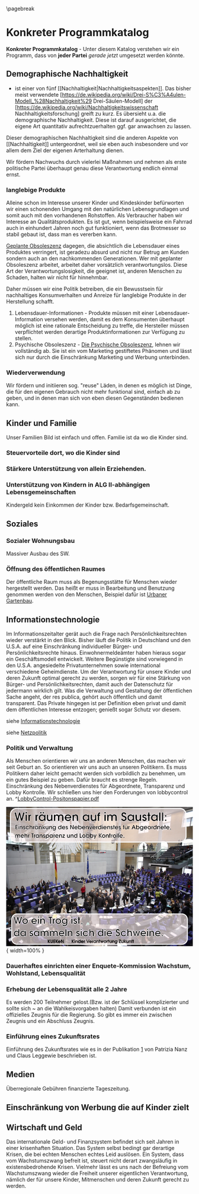 \pagebreak
# Konkreter Programmkatalog

**Konkreter Programmkatalog** - Unter diesem Katalog verstehen wir ein
Programm, dass von **jeder Partei** *gerade jetzt* umgesetzt werden
könnte.

## Demographische Nachhaltigkeit
 - ist einer von fünf [[Nachhaltigkeit|Nachhaltigkeitsaspekten]]. Das bisher meist verwendete [https://de.wikipedia.org/wiki/Drei-S%C3%A4ulen-Modell_%28Nachhaltigkeit%29 Drei-Säulen-Modell] der [https://de.wikipedia.org/wiki/Nachhaltigkeitswissenschaft Nachhaltigkeitsforschung] greift zu kurz. Es übersieht u.a. die demographische Nachhaltigkeit. Diese ist darauf ausgerichtet, die eigene Art quantitativ aufrechtzuerhalten ggf. gar anwachsen zu lassen.

Dieser demographischen Nachhaltigkeit sind die anderen Aspekte von [[Nachhaltigkeit]] untergeordnet, weil sie eben auch insbesondere und vor allem dem Ziel der eigenen Arterhaltung dienen. 

Wir fördern Nachwuchs durch vielerlei Maßnahmen und nehmen als erste politische Partei überhaupt genau diese Verantwortung endlich einmal ernst.


### langlebige Produkte

Alleine schon im Interesse unserer Kinder und Kindeskinder befürworten
wir einen schonenden Umgang mit den natürlichen Lebensgrundlagen und
somit auch mit den vorhandenen Rohstoffen. Als Verbraucher haben wir
Interesse an Qualitätsprodukten. Es ist gut, wenn beispielsweise ein
Fahrrad auch in einhundert Jahren noch gut funktioniert, wenn das
Brotmesser so stabil gebaut ist, dass man es vererben kann.

[Geplante
Obsoleszenz](https://de.wikipedia.org/wiki/Geplante_Obsoleszenz)
dagegen, die absichtlich die Lebensdauer eines Produktes verringert, ist
geradezu absurd und nicht nur Betrug am Kunden sondern auch an den
nachkommenden Generationen. Wer mit geplanter Obsoleszenz arbeitet,
arbeitet daher vorsätzlich verantwortungslos. Diese Art der
Verantwortungslosigkeit, die geeignet ist, anderen Menschen zu Schaden,
halten wir nicht für hinnehmbar.

Daher müssen wir eine Politik betreiben, die ein Bewusstsein für
nachhaltiges Konsumverhalten und Anreize für langlebige Produkte in der
Herstellung schafft.

1.  Lebensdauer-Informationen - Produkte müssen mit einer
    Lebensdauer-Information versehen werden, damit es dem Konsumenten
    überhaupt möglich ist eine rationale Entscheidung zu treffe, die
    Hersteller müssen verpflichtet werden derartige Produktinformationen
    zur Verfügung zu stellen.
2.  Psychische Obsoleszenz - [ Die Psychische
    Obsoleszenz](https://de.wikipedia.org/wiki/Obsoleszenz#Psychische_Obsoleszenz "wikilink"),
    lehnen wir vollständig ab. Sie ist ein vom Marketing gestiftetes
    Phänomen und lässt sich nur durch die Einschränkung Marketing und
    Werbung unterbinden.

### Wiederverwendung

Wir fördern und initiieren sog. "reuse" Läden, in denen es möglich ist
Dinge, die für den eigenen Gebrauch nicht mehr funktional sind, einfach
ab zu geben, und in denen man sich von eben diesen Gegenständen bedienen
kann.

## Kinder und Familie


Unser Familien Bild ist einfach und offen. Familie ist da wo die Kinder
sind.


### Steuervorteile dort, wo die Kinder sind

### Stärkere Unterstützung von allein Erziehenden.

### Unterstützung von Kindern in ALG II-abhängigen Lebensgemeinschaften

Kindergeld kein Einkommen der Kinder bzw. Bedarfsgemeinschaft.

Soziales
--------

### Sozialer Wohnungsbau

Massiver Ausbau des SW.

### Öffnung des öffentlichen Raumes

Der öffentliche Raum muss als Begenungsstätte für Menschen wieder
hergestellt werden. Das heißt er muss in Bearbeitung und Benutzung
genommen werden von den Menschen, Beispiel dafür ist [Urbaner
Gartenbau](https://de.wikipedia.org/wiki/Urbaner_Gartenbau).

Informationstechnologie
-----------------------

Im Informationszeitalter gerät auch die Frage nach Persönlichkeitsrechten wieder verstärkt in den Blick. Bisher läuft die Politik in Deutschland und den U.S.A. auf eine Einschränkung individueller Bürger- und Persönlichkeitsrechte hinaus. Einwohnermeldeämter haben hieraus sogar ein Geschäftsmodell entwickelt. Weitere Begünstigte sind vorwiegend in den U.S.A. angesiedelte Privatunternehmen sowie international verschiedene Geheimdienste. Um der Verantwortung für unsere Kinder und deren Zukunft optimal gerecht zu werden, sorgen wir für eine Stärkung von Bürger- und Persönlichkeitsrechten, damit auch der Datenschutz für jedermann wirklich gilt. Was die Verwaltung und Gestaltung der öffentlichen Sache angeht, der res publica, gehört auch öffentlich und damit transparent. Das Private hingegen ist per Definition eben privat und damit dem öffentlichen Interesse entzogen; genießt sogar Schutz vor diesem.  

siehe [Informationstechnologie](/wiki/Informationstechnologie "wikilink")

siehe [Netzpolitik](/wiki/Netzpolitik "wikilink")

### Politik und Verwaltung

Als Menschen orientieren wir uns an anderen Menschen, das machen wir seit Geburt an. So orientieren wir uns auch an unseren Politikern. Es muss Politikern daher leicht gemacht werden sich vorbildlich zu benehmen, um ein gutes Beispiel zu geben. Dafür braucht es strenge Regeln. Einschränkung des Nebenverdienstes für Abgeordnete, Transparenz und Lobby Kontrolle. Wir schließen uns hier den Forderungen von lobbycontrol an. ^[LobbyControl-Positonspapier.pdf](https://www.lobbycontrol.de/wp-content/uploads/LobbyControl-Positonspapier.pdf)

![Wo ein Trog ...](resources/plakate/Saustall.png ){ width=100% }  


### Dauerhaftes einrichten einer Enquete-Kommission Wachstum, Wohlstand, Lebensqualität

### Erhebung der Lebensqualität alle 2 Jahre

Es werden 200 Teilnehmer gelost.(Bzw. ist der Schlüssel komplizierter und sollte sich \~ an die Wahlkeisvorgaben halten) Damit verbunden ist ein offizielles Zeugnis für die Regierung. So gibt es immer ein zwischen Zeugnis und ein Abschluss Zeugnis.

### Einführung eines Zukunftsrates

Einführung des Zukunftsrates wie es in der Publikation
[1](https://www.academia.edu/22379414/Die_Konsultative._Mehr_Demokratie_durch_B%C3%BCrgerbeteiligung)
von Patrizia Nanz und Claus Leggewie beschrieben ist.

## Medien

Überregionale Gebühren finanzierte Tageszeitung.

## Einschränkung von Werbung die auf Kinder zielt



## Wirtschaft und Geld

Das internationale Geld- und Finanzsystem befindet sich seit Jahren in
einer krisenhaften Situation. Das System selbst bedingt gar derartige
Krisen, die bei echten Menschen echtes Leid auslösen. Ein System, dass
vom Wachstumszwang befreit ist, steuert nicht derart zwangsläufig in
existensbedrohende Krisen. Vielmehr lässt es uns nach der Befreiung vom
Wachstumszwang wieder die Freiheit unserer eigentlichen Verantwortung,
nämlich der für unsere Kinder, Mitmenschen und deren Zukunft gerecht zu
werden.
